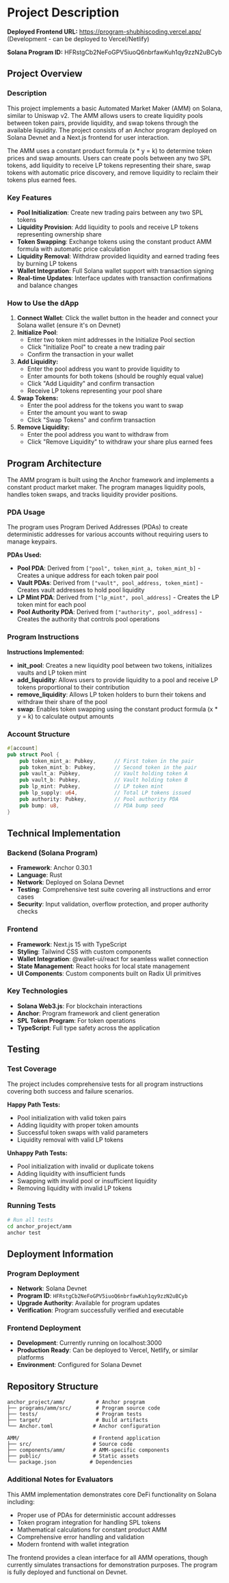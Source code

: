 # Project Description

**Deployed Frontend URL:** https://program-shubhiscoding.vercel.app/ (Development - can be deployed to Vercel/Netlify)

**Solana Program ID:** HFRstgCb2NeFoGPV5iuoQ6nbrfawKuh1qy9zzN2uBCyb

## Project Overview

### Description
This project implements a basic Automated Market Maker (AMM) on Solana, similar to Uniswap v2. The AMM allows users to create liquidity pools between token pairs, provide liquidity, and swap tokens through the available liquidity. The project consists of an Anchor program deployed on Solana Devnet and a Next.js frontend for user interaction.

The AMM uses a constant product formula (x * y = k) to determine token prices and swap amounts. Users can create pools between any two SPL tokens, add liquidity to receive LP tokens representing their share, swap tokens with automatic price discovery, and remove liquidity to reclaim their tokens plus earned fees.

### Key Features

- **Pool Initialization**: Create new trading pairs between any two SPL tokens
- **Liquidity Provision**: Add liquidity to pools and receive LP tokens representing ownership share
- **Token Swapping**: Exchange tokens using the constant product AMM formula with automatic price calculation
- **Liquidity Removal**: Withdraw provided liquidity and earned trading fees by burning LP tokens
- **Wallet Integration**: Full Solana wallet support with transaction signing
- **Real-time Updates**: Interface updates with transaction confirmations and balance changes

### How to Use the dApp

1. **Connect Wallet**: Click the wallet button in the header and connect your Solana wallet (ensure it's on Devnet)
2. **Initialize Pool**: 
   - Enter two token mint addresses in the Initialize Pool section
   - Click "Initialize Pool" to create a new trading pair
   - Confirm the transaction in your wallet
3. **Add Liquidity:**
   - Enter the pool address you want to provide liquidity to
   - Enter amounts for both tokens (should be roughly equal value)
   - Click "Add Liquidity" and confirm transaction
   - Receive LP tokens representing your pool share
4. **Swap Tokens:**
   - Enter the pool address for the tokens you want to swap
   - Enter the amount you want to swap
   - Click "Swap Tokens" and confirm transaction
5. **Remove Liquidity:**
   - Enter the pool address you want to withdraw from
   - Click "Remove Liquidity" to withdraw your share plus earned fees

## Program Architecture

The AMM program is built using the Anchor framework and implements a constant product market maker. The program manages liquidity pools, handles token swaps, and tracks liquidity provider positions.

### PDA Usage

The program uses Program Derived Addresses (PDAs) to create deterministic addresses for various accounts without requiring users to manage keypairs.

**PDAs Used:**
- **Pool PDA**: Derived from `["pool", token_mint_a, token_mint_b]` - Creates a unique address for each token pair pool
- **Vault PDAs**: Derived from `["vault", pool_address, token_mint]` - Creates vault addresses to hold pool liquidity
- **LP Mint PDA**: Derived from `["lp_mint", pool_address]` - Creates the LP token mint for each pool
- **Pool Authority PDA**: Derived from `["authority", pool_address]` - Creates the authority that controls pool operations

### Program Instructions

**Instructions Implemented:**
- **init_pool**: Creates a new liquidity pool between two tokens, initializes vaults and LP token mint
- **add_liquidity**: Allows users to provide liquidity to a pool and receive LP tokens proportional to their contribution
- **remove_liquidity**: Allows LP token holders to burn their tokens and withdraw their share of the pool
- **swap**: Enables token swapping using the constant product formula (x * y = k) to calculate output amounts

### Account Structure

```rust
#[account]
pub struct Pool {
    pub token_mint_a: Pubkey,      // First token in the pair
    pub token_mint_b: Pubkey,      // Second token in the pair  
    pub vault_a: Pubkey,           // Vault holding token A
    pub vault_b: Pubkey,           // Vault holding token B
    pub lp_mint: Pubkey,           // LP token mint
    pub lp_supply: u64,            // Total LP tokens issued
    pub authority: Pubkey,         // Pool authority PDA
    pub bump: u8,                  // PDA bump seed
}
```

## Technical Implementation

### Backend (Solana Program)
- **Framework**: Anchor 0.30.1
- **Language**: Rust
- **Network**: Deployed on Solana Devnet
- **Testing**: Comprehensive test suite covering all instructions and error cases
- **Security**: Input validation, overflow protection, and proper authority checks

### Frontend
- **Framework**: Next.js 15 with TypeScript
- **Styling**: Tailwind CSS with custom components
- **Wallet Integration**: @wallet-ui/react for seamless wallet connection
- **State Management**: React hooks for local state management
- **UI Components**: Custom components built on Radix UI primitives

### Key Technologies
- **Solana Web3.js**: For blockchain interactions
- **Anchor**: Program framework and client generation
- **SPL Token Program**: For token operations
- **TypeScript**: Full type safety across the application

## Testing

### Test Coverage
The project includes comprehensive tests for all program instructions covering both success and failure scenarios.

**Happy Path Tests:**
- Pool initialization with valid token pairs
- Adding liquidity with proper token amounts
- Successful token swaps with valid parameters
- Liquidity removal with valid LP tokens

**Unhappy Path Tests:**
- Pool initialization with invalid or duplicate tokens
- Adding liquidity with insufficient funds
- Swapping with invalid pool or insufficient liquidity
- Removing liquidity with invalid LP tokens

### Running Tests
```bash
# Run all tests
cd anchor_project/amm
anchor test
```

## Deployment Information

### Program Deployment
- **Network**: Solana Devnet
- **Program ID**: `HFRstgCb2NeFoGPV5iuoQ6nbrfawKuh1qy9zzN2uBCyb`
- **Upgrade Authority**: Available for program updates
- **Verification**: Program successfully verified and executable

### Frontend Deployment
- **Development**: Currently running on localhost:3000
- **Production Ready**: Can be deployed to Vercel, Netlify, or similar platforms
- **Environment**: Configured for Solana Devnet

## Repository Structure

```
anchor_project/amm/          # Anchor program
├── programs/amm/src/        # Program source code
├── tests/                   # Program tests
├── target/                  # Build artifacts
└── Anchor.toml             # Anchor configuration

AMM/                        # Frontend application
├── src/                    # Source code
├── components/amm/         # AMM-specific components
├── public/                 # Static assets
└── package.json           # Dependencies
```

### Additional Notes for Evaluators

This AMM implementation demonstrates core DeFi functionality on Solana including:
- Proper use of PDAs for deterministic account addresses
- Token program integration for handling SPL tokens
- Mathematical calculations for constant product AMM
- Comprehensive error handling and validation
- Modern frontend with wallet integration

The frontend provides a clean interface for all AMM operations, though currently simulates transactions for demonstration purposes. The program is fully deployed and functional on Devnet.